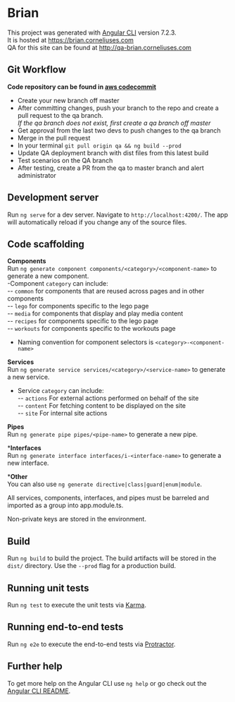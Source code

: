# Brian

This project was generated with [Angular CLI](https://github.com/angular/angular-cli) version 7.2.3.  
It is hosted at https://brian.corneliuses.com  
QA for this site can be found at http://qa-brian.corneliuses.com  

## Git Workflow
**Code repository can be found in [aws codecommit](https://console.aws.amazon.com/codesuite/codecommit/repositories/brcornelius/browse?region=us-east-1)**  
- Create your new branch off master  
- After committing changes, push your branch to the repo and create a pull request to the qa branch.  
*If the qa branch does not exist, first create a qa branch off master*  
- Get approval from the last two devs to push changes to the qa branch  
- Merge in the pull request  
- In your terminal `git pull origin qa && ng build --prod`  
- Update QA deployment branch with dist files from this latest build  
- Test scenarios on the QA branch  
- After testing, create a PR from the qa to master branch and alert administrator  

## Development server

Run `ng serve` for a dev server. Navigate to `http://localhost:4200/`. The app will automatically reload if you change any of the source files.  

## Code scaffolding

**Components**  
Run `ng generate component components/<category>/<component-name>` to generate a new component.  
-Component `category` can include:  
-- `common` for components that are reused across pages and in other components  
-- `lego` for components specific to the lego page  
-- `media` for components that display and play media content  
-- `recipes` for components specific to the lego page  
-- `workouts` for components specific to the workouts page  
- Naming convention for component selectors is `<category>-<component-name>`  
  
**Services**  
Run `ng generate service services/<category>/<service-name>` to generate a new service.  
- Service `category` can include:  
-- `actions` For external actions performed on behalf of the site  
-- `content` For fetching content to be displayed on the site  
-- `site` For internal site actions  
  
**Pipes**  
Run `ng generate pipe pipes/<pipe-name>` to generate a new pipe.  
  
***Interfaces**  
Run `ng generate interface interfaces/i-<interface-name>` to generate a new interface.  
  
***Other**  
You can also use `ng generate directive|class|guard|enum|module`.  
  
All services, components, interfaces, and pipes must be barreled and imported as a group into app.module.ts.  
  
Non-private keys are stored in the environment.  

## Build

Run `ng build` to build the project. The build artifacts will be stored in the `dist/` directory. Use the `--prod` flag for a production build.

## Running unit tests

Run `ng test` to execute the unit tests via [Karma](https://karma-runner.github.io).

## Running end-to-end tests

Run `ng e2e` to execute the end-to-end tests via [Protractor](http://www.protractortest.org/).

## Further help

To get more help on the Angular CLI use `ng help` or go check out the [Angular CLI README](https://github.com/angular/angular-cli/blob/master/README.md).
